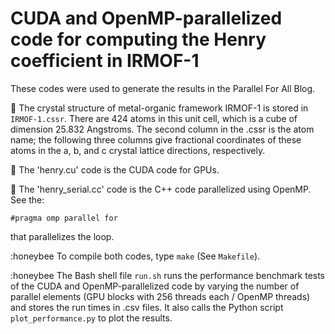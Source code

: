 # CUDA and OpenMP-parallelized code for computing the Henry coefficient in IRMOF-1

These codes were used to generate the results in the Parallel For All Blog.

:honeybee: The crystal structure of metal-organic framework IRMOF-1 is stored in `IRMOF-1.cssr`. There are 424 atoms in this unit cell, which is a cube of dimension 25.832 Angstroms. The second column in the .cssr is the atom name; the following three columns give fractional coordinates of these atoms in the a, b, and c crystal lattice directions, respectively.

:honeybee: The 'henry.cu' code is the CUDA code for GPUs.

:honeybee: The 'henry_serial.cc' code is the C++ code parallelized using OpenMP. See the:

    #pragma omp parallel for

that parallelizes the loop.

:honeybee To compile both codes, type `make` (See `Makefile`).

:honeybee The Bash shell file `run.sh` runs the performance benchmark tests of the CUDA and OpenMP-parallelized code by varying the number of parallel elements (GPU blocks with 256 threads each / OpenMP threads) and stores the run times in .csv files. It also calls the Python script `plot_performance.py` to plot the results.
